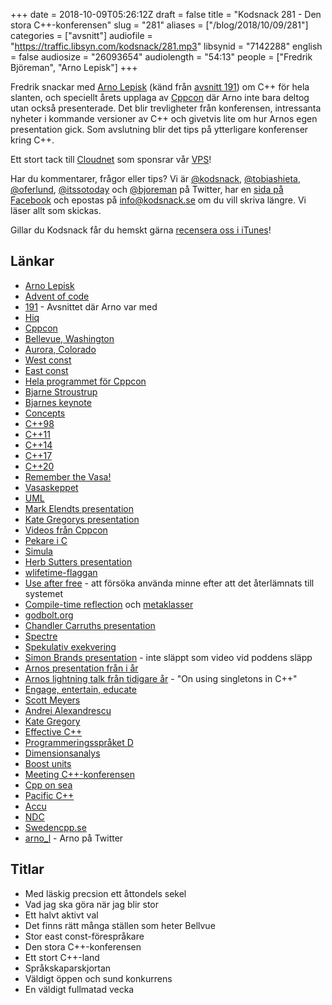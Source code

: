 +++
date = 2018-10-09T05:26:12Z
draft = false
title = "Kodsnack 281 - Den stora C++-konferensen"
slug = "281"
aliases = ["/blog/2018/10/09/281"]
categories = ["avsnitt"]
audiofile = "https://traffic.libsyn.com/kodsnack/281.mp3"
libsynid = "7142288"
english = false
audiosize = "26093654"
audiolength = "54:13"
people = ["Fredrik Björeman", "Arno Lepisk"]
+++

Fredrik snackar med [Arno Lepisk](https://twitter.com/arno_l) (känd från [avsnitt 191](https://kodsnack.se/191/)) om C++ för hela slanten, och speciellt årets upplaga av [Cppcon](https://cppcon.org/) där Arno inte bara deltog utan också presenterade. Det blir trevligheter från konferensen, intressanta nyheter i kommande versioner av C++ och givetvis lite om hur Arnos egen presentation gick. Som avslutning blir det tips på ytterligare konferenser kring C++.

Ett stort tack till [Cloudnet](http://www.cloudnet.se) som sponsrar vår [VPS](http://en.wikipedia.org/wiki/Virtual_private_server)!

Har du kommentarer, frågor eller tips? Vi är [@kodsnack](https://www.twitter.com/kodsnack), [@tobiashieta](https://www.twitter.com/tobiashieta), [@oferlund](https://www.twitter.com/oferlund), [@itssotoday](https://twitter.com/itssotoday) och [@bjoreman](https://www.twitter.com/bjoreman) på Twitter, har en [sida på Facebook](https://www.facebook.com/kodsnack) och epostas på [info@kodsnack.se](mailto:info@kodsnack.se) om du vill skriva längre. Vi läser allt som skickas.

Gillar du Kodsnack får du hemskt gärna [recensera oss i iTunes](http://itunes.apple.com/se/podcast/kodsnack/id561631498?l=en)!

## Länkar ##
* [Arno Lepisk](https://twitter.com/arno_l)
* [Advent of code](https://adventofcode.com/)
* [191](https://kodsnack.se/191/) - Avsnittet där Arno var med
* [Hiq](https://www.hiq.se/)
* [Cppcon](https://cppcon.org/)
* [Bellevue, Washington](http://www.visitbellevuewashington.com/)
* [Aurora, Colorado](https://en.wikipedia.org/wiki/Aurora,_Colorado)
* [West const](https://quuxplusone.github.io/blog/2018/03/15/east-const-west-const/)
* [East const](http://slashslash.info/2018/02/a-foolish-consistency/)
* [Hela programmet för Cppcon](https://cppcon.org/cppcon-2018-program/)
* [Bjarne Stroustrup](https://en.wikipedia.org/wiki/Bjarne_Stroustrup)
* [Bjarnes keynote](https://www.youtube.com/watch?v=HddFGPTAmtU)
* [Concepts](https://en.cppreference.com/w/cpp/language/constraints)
* [C++98](https://en.wikipedia.org/wiki/C%2B%2B#Standardization)
* [C++11](https://en.wikipedia.org/wiki/C%2B%2B11)
* [C++14](https://en.wikipedia.org/wiki/C%2B%2B14)
* [C++17](https://en.wikipedia.org/wiki/C%2B%2B17)
* [C++20](https://en.wikipedia.org/wiki/C%2B%2B20)
* [Remember the Vasa!](http://www.stroustrup.com/P0977-remember-the-vasa.pdf)
* [Vasaskeppet](https://en.wikipedia.org/wiki/Vasa_%28ship%29)
* [UML](https://en.wikipedia.org/wiki/Unified_Modeling_Language)
* [Mark Elendts presentation](https://www.youtube.com/watch?v=2YXwg0n9e7E)
* [Kate Gregorys presentation](https://www.youtube.com/watch?v=n0Ak6xtVXno)
* [Videos från Cppcon](https://www.youtube.com/user/CppCon/videos)
* [Pekare i C](https://www.tutorialspoint.com/cprogramming/c_pointers.htm)
* [Simula](https://en.wikipedia.org/wiki/Simula)
* [Herb Sutters presentation](https://www.youtube.com/watch?v=80BZxujhY38)
* [wlifetime-flaggan](https://godbolt.org/z/_midIP)
* [Use after free](https://www.webopedia.com/TERM/U/use-after-free.html) - att försöka använda minne efter att det återlämnats till systemet
* [Compile-time reflection](https://www.gnu.org/software/gcc/projects/cxx-reflection/) och [metaklasser](https://godbolt.org/z/n0FMJN)
* [godbolt.org](https://godbolt.org/)
* [Chandler Carruths presentation](https://www.youtube.com/watch?v=_f7O3IfIR2k)
* [Spectre](https://spectreattack.com/)
* [Spekulativ exekvering](https://en.wikipedia.org/wiki/Speculative_execution)
* [Simon Brands presentation](https://cppcon2018.sched.com/event/FnJm/how-to-write-well-behaved-value-wrappers) - inte släppt som video vid poddens släpp
* [Arnos presentation från i år](https://youtu.be/1fwbG5TyI18)
* [Arnos lightning talk från tidigare år](https://www.youtube.com/watch?v=23xDn3ReH7E) - "On using singletons in C++"
* [Engage, entertain, educate](https://cppcon.org/engage-entertain-educate/)
* [Scott Meyers](https://www.aristeia.com/)
* [Andrei Alexandrescu](http://erdani.com/)
* [Kate Gregory](https://twitter.com/gregcons)
* [Effective C++](https://www.amazon.com/Effective-Specific-Improve-Programs-Designs/dp/0321334876)
* [Programmeringsspråket D](https://en.wikipedia.org/wiki/D_%28programming_language%29)
* [Dimensionsanalys](https://sv.wikipedia.org/wiki/Dimensionsanalys)
* [Boost units](https://www.boost.org/doc/libs/1_65_0/doc/html/boost_units.html)
* [Meeting C++-konferensen](https://meetingcpp.com/)
* [Cpp on sea](https://cpponsea.uk/)
* [Pacific C++](https://pacificplusplus.com/)
* [Accu](https://conference.accu.org/)
* [NDC](https://ndcoslo.com/)
* [Swedencpp.se](http://www.swedencpp.se/)
* [arno_l](https://twitter.com/arno_l) - Arno på Twitter

## Titlar ##
* Med läskig precsion ett åttondels sekel
* Vad jag ska göra när jag blir stor
* Ett halvt aktivt val
* Det finns rätt många ställen som heter Bellvue
* Stor east const-förespråkare
* Den stora C++-konferensen
* Ett stort C++-land
* Språkskaparskjortan
* Väldigt öppen och sund konkurrens
* En väldigt fullmatad vecka